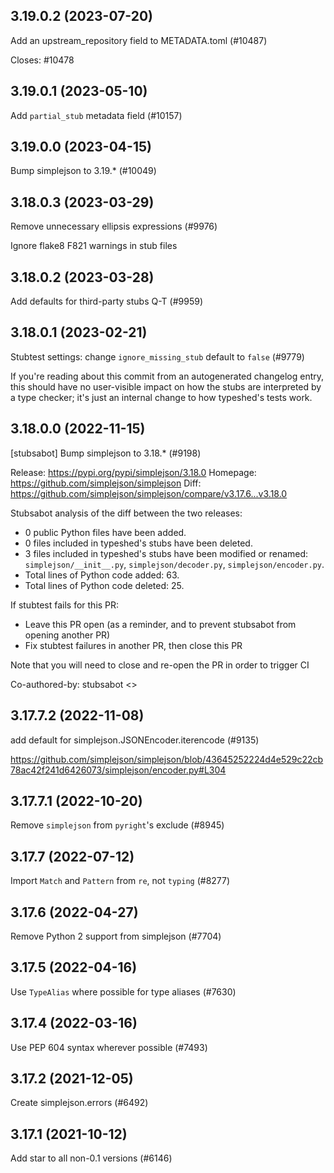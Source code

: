 ## 3.19.0.2 (2023-07-20)

Add an upstream_repository field to METADATA.toml (#10487)

Closes: #10478

## 3.19.0.1 (2023-05-10)

Add `partial_stub` metadata field (#10157)

## 3.19.0.0 (2023-04-15)

Bump simplejson to 3.19.* (#10049)

## 3.18.0.3 (2023-03-29)

Remove unnecessary ellipsis expressions (#9976)

Ignore flake8 F821 warnings in stub files

## 3.18.0.2 (2023-03-28)

Add defaults for third-party stubs Q-T (#9959)

## 3.18.0.1 (2023-02-21)

Stubtest settings: change `ignore_missing_stub` default to `false` (#9779)

If you're reading about this commit from an autogenerated changelog entry, this should have no user-visible impact on how the stubs are interpreted by a type checker; it's just an internal change to how typeshed's tests work.

## 3.18.0.0 (2022-11-15)

[stubsabot] Bump simplejson to 3.18.* (#9198)

Release: https://pypi.org/pypi/simplejson/3.18.0
Homepage: https://github.com/simplejson/simplejson
Diff: https://github.com/simplejson/simplejson/compare/v3.17.6...v3.18.0

Stubsabot analysis of the diff between the two releases:
 - 0 public Python files have been added.
 - 0 files included in typeshed's stubs have been deleted.
 - 3 files included in typeshed's stubs have been modified or renamed: `simplejson/__init__.py`, `simplejson/decoder.py`, `simplejson/encoder.py`.
 - Total lines of Python code added: 63.
 - Total lines of Python code deleted: 25.

If stubtest fails for this PR:
- Leave this PR open (as a reminder, and to prevent stubsabot from opening another PR)
- Fix stubtest failures in another PR, then close this PR

Note that you will need to close and re-open the PR in order to trigger CI

Co-authored-by: stubsabot <>

## 3.17.7.2 (2022-11-08)

add default for simplejson.JSONEncoder.iterencode (#9135)

https://github.com/simplejson/simplejson/blob/43645252224d4e529c22cb78ac42f241d6426073/simplejson/encoder.py#L304

## 3.17.7.1 (2022-10-20)

Remove `simplejson` from `pyright`'s exclude (#8945)

## 3.17.7 (2022-07-12)

Import `Match` and `Pattern` from `re`, not `typing` (#8277)

## 3.17.6 (2022-04-27)

Remove Python 2 support from simplejson (#7704)

## 3.17.5 (2022-04-16)

Use `TypeAlias` where possible for type aliases (#7630)

## 3.17.4 (2022-03-16)

Use PEP 604 syntax wherever possible (#7493)

## 3.17.2 (2021-12-05)

Create simplejson.errors (#6492)

## 3.17.1 (2021-10-12)

Add star to all non-0.1 versions (#6146)

